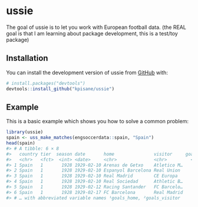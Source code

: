 
<!-- README.md is generated from README.Rmd. Please edit that file -->

# ussie

<!-- badges: start -->
<!-- badges: end -->

The goal of ussie is to let you work with European football data. (the
REAL goal is that I am learning about package development, this is a
test/toy package)

## Installation

You can install the development version of ussie from
[GitHub](https://github.com/) with:

``` r
# install.packages("devtools")
devtools::install_github("kpisane/ussie")
```

## Example

This is a basic example which shows you how to solve a common problem:

``` r
library(ussie)
spain <- uss_make_matches(engsoccerdata::spain, "Spain")
head(spain)
#> # A tibble: 6 × 8
#>   country tier  season date       home               visitor     goals…¹ goals…²
#>   <chr>   <fct>  <int> <date>     <chr>              <chr>         <int>   <int>
#> 1 Spain   1       1928 1929-02-10 Arenas de Getxo    Atletico M…       2       3
#> 2 Spain   1       1928 1929-02-10 Espanyol Barcelona Real Union        3       2
#> 3 Spain   1       1928 1929-02-10 Real Madrid        CE Europa         5       0
#> 4 Spain   1       1928 1929-02-10 Real Sociedad      Athletic B…       1       1
#> 5 Spain   1       1928 1929-02-12 Racing Santander   FC Barcelo…       0       2
#> 6 Spain   1       1928 1929-02-17 FC Barcelona       Real Madrid       1       2
#> # … with abbreviated variable names ¹​goals_home, ²​goals_visitor
```
